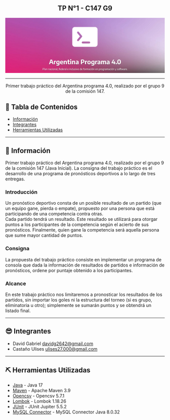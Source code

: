 <h2 align="center">TP N°1 - C147 G9</h2>

<p align="center">
  <a href="" rel="noopener">
 <img src="ap40.png" alt="Logo Argentina programa"></a>
</p>

---

<p align="center"> Primer trabajo práctico del Argentina programa 4.0, realizado por el grupo 9 de la comisión 147.
    <br> 
</p>


## 📝 Tabla de Contenidos

- [Información](#about)
- [Integrantes](#members)
- [Herramientas Utilizadas](#built_using)
<!--
- [Uso](#usage)
-->


---


## 🧐 Información <a id="about"></a>

Primer trabajo práctico del Argentina programa 4.0, realizado por el grupo 9 de la comisión 147 (Java Inicial). La consigna del trabajo práctico es el desarrollo de una programa de pronósticos deportivos a lo largo de tres entregas.

### Introducción

Un pronóstico deportivo consta de un posible resultado de un partido (que un equipo gane, pierda o empate), propuesto por una persona que está participando de una competencia contra otras.<br>
Cada partido tendrá un resultado. Este resultado se utilizará para otorgar puntos a los participantes de la competencia según el acierto de sus pronósticos. Finalmente, quien gane la competencia será aquella persona que sume mayor cantidad de puntos.<br>

### Consigna

La propuesta del trabajo práctico consiste en implementar un programa de consola que dada la información de resultados de partidos e información de pronósticos, ordene por puntaje obtenido a los participantes.

### Alcance

En este trabajo práctico nos limitaremos a pronosticar los resultados de los partidos, sin importar los goles ni la estructura del torneo (si es grupo, eliminatoria u otro); simplemente se sumarán puntos y se obtendrá un listado final.


---


## 😎 Integrantes <a id="members"></a>

- David Gabriel davidg2642@gmail.com
- Castaño Ulises ulises27.000@gmail.com

<!--
---


## 🎈 Uso <a id="usage"></a>

TODO: Agregar como se debe utilizar el programa.

-->
---


## ⛏️ Herramientas Utilizadas <a id="built_using"></a>

- [Java](https://www.java.com/) - Java 17
- [Maven](https://maven.apache.org/) - Apache Maven 3.9
- [Opencsv](https://opencsv.sourceforge.net/) - Opencsv 5.7.1
- [Lombok](https://projectlombok.org/) - Lombok 1.18.26
- [JUnit](https://junit.org/junit5/) - JUnit Jupiter 5.5.2
- [MySQL Connector](https://mvnrepository.com/artifact/mysql/mysql-connector-java) - MySQL Connector Java 8.0.32

